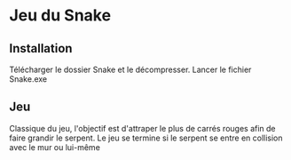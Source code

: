 # Jeu du Snake

## Installation

Télécharger le dossier Snake et le décompresser. Lancer le fichier Snake.exe

## Jeu

Classique du jeu, l'objectif est d'attraper le plus de carrés rouges afin de faire grandir le serpent. Le jeu se termine si le serpent se entre en collision avec le mur ou lui-même
